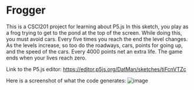 # Frogger
This is a CSCI201 project for learning about P5.js
In this sketch, you play as a frog trying to get to the pond at the top of the screen. While doing this, you must avoid cars.
Every five times you reach the end the level changes. As the levels increase, so too do the roadways, cars, points for going up, and the speed of the cars.
Every 4000 points net an extra life. The game ends when your lives reach zero.

Link to the P5.js editor: https://editor.p5js.org/DatMan/sketches/tiFcnVTZc

Here is a screenshot of what the code generates:
![image](https://github.com/Soul-Meiser/Frogger/assets/148728111/575e7510-ac85-4e49-9b3f-77dd34a81a7e)

